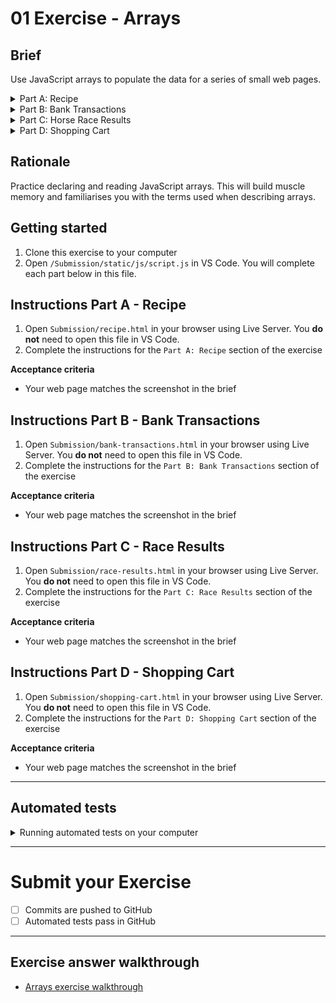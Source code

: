 # 01 Exercise - Arrays

## Brief

Use JavaScript arrays to populate the data for a series of small web pages.

<details>
  <summary>Part A: Recipe</summary>
  <br>

![recipe screenshot](docs/part-a.png)

</details>

<details>
  <summary>Part B: Bank Transactions</summary>
  <br>

![recipe screenshot](docs/part-b.png)

</details>

<details>
  <summary>Part C: Horse Race Results</summary>
  <br>

![recipe screenshot](docs/part-c.png)

</details>

<details>
  <summary>Part D: Shopping Cart</summary>
  <br>

![recipe screenshot](docs/part-d.png)

</details>

## Rationale

Practice declaring and reading JavaScript arrays. This will build muscle memory and familiarises you with the terms used when describing arrays.

## Getting started

1. Clone this exercise to your computer
2. Open `/Submission/static/js/script.js` in VS Code. You will complete each part below in this file.

## Instructions Part A - Recipe

1. Open `Submission/recipe.html` in your browser using Live Server. You **do not** need to open this file in VS Code.
2. Complete the instructions for the `Part A: Recipe` section of the exercise

**Acceptance criteria**

- Your web page matches the screenshot in the brief

## Instructions Part B - Bank Transactions

1. Open `Submission/bank-transactions.html` in your browser using Live Server. You **do not** need to open this file in VS Code.
2. Complete the instructions for the `Part B: Bank Transactions` section of the exercise

**Acceptance criteria**

- Your web page matches the screenshot in the brief

## Instructions Part C - Race Results

1. Open `Submission/race-results.html` in your browser using Live Server. You **do not** need to open this file in VS Code.
2. Complete the instructions for the `Part C: Race Results` section of the exercise

**Acceptance criteria**

- Your web page matches the screenshot in the brief

## Instructions Part D - Shopping Cart

1. Open `Submission/shopping-cart.html` in your browser using Live Server. You **do not** need to open this file in VS Code.
2. Complete the instructions for the `Part D: Shopping Cart` section of the exercise

**Acceptance criteria**

- Your web page matches the screenshot in the brief

---

## Automated tests

<details>
  <summary>Running automated tests on your computer</summary>
  <br>

This exercise contains tests that check your code is correct. If you want to run the tests yourself, you can type the following into your terminal:

Use the following command once. This will install all the required dependencies to run the tests:

```shell
npm install
```

You can then run the test command as many times as you like. You can run tests that check you have met the acceptance criteria for a single part. For example, the below tests that Part A is complete:

```shell
npm run test:acceptance:a
```

Or you can also run tests for all the parts:

```shell
npm run test:acceptance:all
```

You can also check you have completed everything required for submission. This will test the acceptance criteria, and that [feedback.md](feedback.md) is complete.

```shell
npm test
```

</details>

---

# Submit your Exercise

- [ ] Commits are pushed to GitHub
- [ ] Automated tests pass in GitHub

---

## Exercise answer walkthrough

- [Arrays exercise walkthrough](https://www.loom.com/share/65ef968bc6474c36818774a6fe77ccf1)
